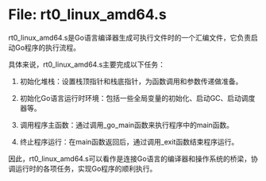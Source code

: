 # File: rt0_linux_amd64.s

rt0_linux_amd64.s是Go语言编译器生成可执行文件时的一个汇编文件，它负责启动Go程序的执行流程。

具体来说，rt0_linux_amd64.s主要完成以下任务：

1. 初始化堆栈：设置栈顶指针和栈底指针，为函数调用和参数传递做准备。

2. 初始化Go语言运行时环境：包括一些全局变量的初始化、启动GC、启动调度器等。

3. 调用程序主函数：通过调用_go_main函数来执行程序中的main函数。

4. 终止程序运行：在main函数返回后，通过调用_exit函数结束程序运行。

因此，rt0_linux_amd64.s可以看作是连接Go语言的编译器和操作系统的桥梁，协调运行时的各项任务，实现Go程序的顺利执行。

